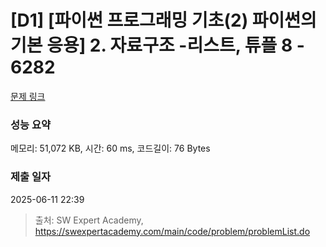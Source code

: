 # [D1] [파이썬 프로그래밍 기초(2) 파이썬의 기본 응용] 2. 자료구조 -리스트, 튜플 8 - 6282 

[문제 링크](https://swexpertacademy.com/main/code/problem/problemDetail.do?contestProbId=AWcV2SNq5GwDFAU4) 

### 성능 요약

메모리: 51,072 KB, 시간: 60 ms, 코드길이: 76 Bytes

### 제출 일자

2025-06-11 22:39



> 출처: SW Expert Academy, https://swexpertacademy.com/main/code/problem/problemList.do